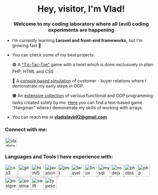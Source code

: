 <h1 align="center">Hey, visitor, I'm Vlad!</h1>
<h3 align="center">Welcome to my coding laboratory where all (evil) coding experiments are happening</h3>

- I’m currently learning **Laravel and front-end frameworks,** but I'm growing fast 🌱 

- You can check some of my best projects:
  
   🟢  A <a href="https://github.com/VladislavB92/RPSLS">"Tic-Tac-Toe"</a> game with a twist which is done exclusively in plain PHP, HTML and CSS
   
   🔵  A <a href="https://github.com/VladislavB92/Narvesen-OOP">console based simulation</a> of customer - buyer relations where I demonstrate my early steps in          OOP.
   
   🟠  An <a href="https://github.com/VladislavB92/CODELEX">extensive collection</a> of various functional and OOP programming tasks created solely by me.
   <a href="https://github.com/VladislavB92/CODELEX/blob/master/Homework_19.09./arrays/Exercise_6.php">
  Here</a> you can find a text-based game "Hangman" where I demonstrate my skills of working with arrays.


- You can reach me at **vladislavb92@gmail.com**

<h3 align="left">Connect with me:</h3>
<p align="left">
<a href="https://linkedin.com/in/vladislavsb" target="blank"><img align="center" src="https://cdn.jsdelivr.net/npm/simple-icons@3.0.1/icons/linkedin.svg" alt="vladislavsb" height="30" width="40" /></a>
</p>

<h3 align="left">Languages and Tools I have experience with:</h3>
<p align="left"> <a href="https://www.w3schools.com/css/" target="_blank"> <img src="https://devicons.github.io/devicon/devicon.git/icons/css3/css3-original-wordmark.svg" alt="css3" width="40" height="40"/> </a> <a href="https://git-scm.com/" target="_blank"> <img src="https://www.vectorlogo.zone/logos/git-scm/git-scm-icon.svg" alt="git" width="40" height="40"/> </a> <a href="https://www.w3.org/html/" target="_blank"> <img src="https://devicons.github.io/devicon/devicon.git/icons/html5/html5-original-wordmark.svg" alt="html5" width="40" height="40"/> </a> <a href="https://developer.mozilla.org/en-US/docs/Web/JavaScript" target="_blank"> <img src="https://devicons.github.io/devicon/devicon.git/icons/javascript/javascript-original.svg" alt="javascript" width="40" height="40"/> </a> <a href="https://jestjs.io" target="_blank"> <img src="https://www.vectorlogo.zone/logos/jestjsio/jestjsio-icon.svg" alt="jest" width="40" height="40"/> </a> <a href="https://laravel.com/" target="_blank"> <img src="https://devicons.github.io/devicon/devicon.git/icons/laravel/laravel-plain-wordmark.svg" alt="laravel" width="40" height="40"/> </a> <a href="https://www.linux.org/" target="_blank"> <img src="https://devicons.github.io/devicon/devicon.git/icons/linux/linux-original.svg" alt="linux" width="40" height="40"/> </a> <a href="https://www.mysql.com/" target="_blank"> <img src="https://devicons.github.io/devicon/devicon.git/icons/mysql/mysql-original-wordmark.svg" alt="mysql" width="40" height="40"/> </a> <a href="https://nodejs.org" target="_blank"> <img src="https://devicons.github.io/devicon/devicon.git/icons/nodejs/nodejs-original-wordmark.svg" alt="nodejs" width="40" height="40"/> </a> <a href="https://www.photoshop.com/en" target="_blank"> <img src="https://devicons.github.io/devicon/devicon.git/icons/photoshop/photoshop-plain.svg" alt="photoshop" width="40" height="40"/> </a> <a href="https://www.php.net" target="_blank"> <img src="https://devicons.github.io/devicon/devicon.git/icons/php/php-original.svg" alt="php" width="40" height="40"/> </a> <a href="https://www.postgresql.org" target="_blank"> <img src="https://devicons.github.io/devicon/devicon.git/icons/postgresql/postgresql-original-wordmark.svg" alt="postgresql" width="40" height="40"/> </a> <a href="https://postman.com" target="_blank"> <img src="https://www.vectorlogo.zone/logos/getpostman/getpostman-icon.svg" alt="postman" width="40" height="40"/> </a> <a href="https://developer.apple.com/swift/" target="_blank"> <img src="https://devicons.github.io/devicon/devicon.git/icons/swift/swift-original-wordmark.svg" alt="swift" width="40" height="40"/> </a> <a href="https://www.typescriptlang.org/" target="_blank"> <img src="https://devicons.github.io/devicon/devicon.git/icons/typescript/typescript-original.svg" alt="typescript" width="40" height="40"/> </a> </p>
